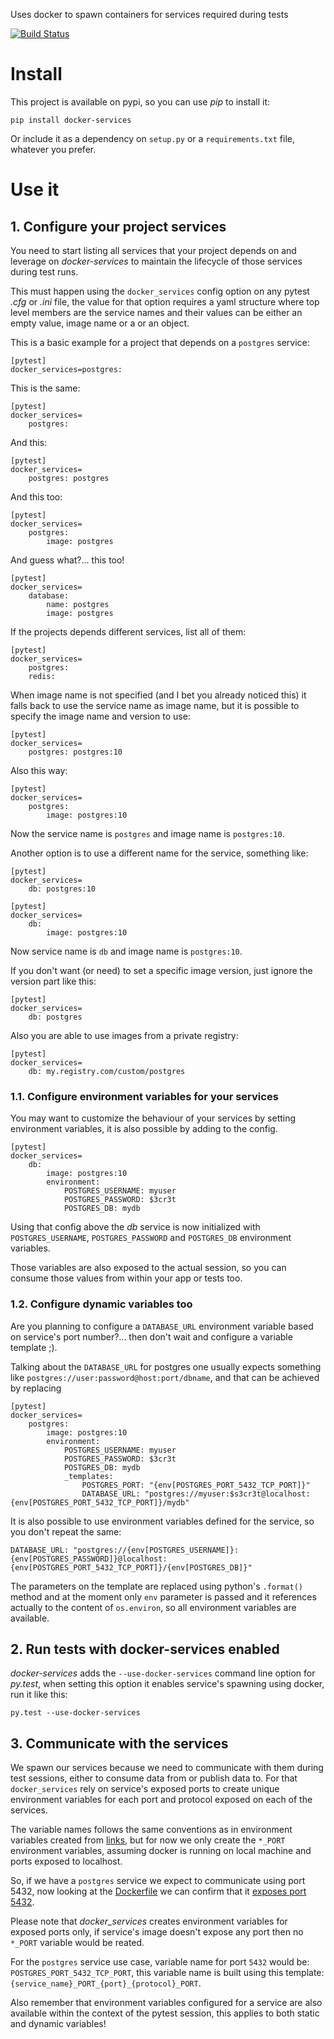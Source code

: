 Uses docker to spawn containers for services required during tests

[![Build Status](https://travis-ci.org/dmonroy/docker-services.svg?branch=master)](https://travis-ci.org/dmonroy/docker-services)

# Install

This project is available on pypi, so you can use _pip_ to install it:

```
pip install docker-services
```

Or include it as a dependency on `setup.py` or a `requirements.txt` file, whatever you prefer.


# Use it

## 1. Configure your project services

You need to start listing all services that your project depends on and leverage on _docker-services_ to maintain the lifecycle of those services during test runs.

This must happen using the `docker_services` config option on any pytest _.cfg_ or _.ini_ file, the value for that option requires a yaml structure where top level members are the service names and their values can be either an empty value, image name or a or an object.

This is a basic example for a project that depends on a `postgres` service:

```
[pytest]
docker_services=postgres:
```

This is the same:

```
[pytest]
docker_services=
    postgres:
```

And this:

```
[pytest]
docker_services=
    postgres: postgres
```

And this too:

```
[pytest]
docker_services=
    postgres:
        image: postgres
```

And guess what?... this too!

```
[pytest]
docker_services=
    database:
        name: postgres
        image: postgres
```

If the projects depends different services, list all of them:

```
[pytest]
docker_services=
    postgres:
    redis:
```

When image name is not specified (and I bet you already noticed this) it falls back to use the service name as image name, but it is possible to specify the image name and version to use:

```
[pytest]
docker_services=
    postgres: postgres:10
```

Also this way:

```
[pytest]
docker_services=
    postgres:
        image: postgres:10
```

Now the service name is `postgres` and image name is `postgres:10`.

Another option is to use a different name for the service, something like:

```
[pytest]
docker_services=
    db: postgres:10
```

```
[pytest]
docker_services=
    db:
        image: postgres:10
```

Now service name is `db` and image name is `postgres:10`.

If you don't want (or need) to set a specific image version, just ignore the version part like this:

```
[pytest]
docker_services=
    db: postgres
```

Also you are able to use images from a private registry:

```
[pytest]
docker_services=
    db: my.registry.com/custom/postgres
```

### 1.1. Configure environment variables for your services

You may want to customize the behaviour of your services by setting environment variables, it is also possible by adding to the config.

```
[pytest]
docker_services=
    db:
        image: postgres:10
        environment:
            POSTGRES_USERNAME: myuser
            POSTGRES_PASSWORD: $3cr3t
            POSTGRES_DB: mydb
```

Using that config above the _db_ service is now initialized with `POSTGRES_USERNAME`, `POSTGRES_PASSWORD` and `POSTGRES_DB` environment variables.

Those variables are also exposed to the actual session, so you can consume those values from within your app or tests too.

### 1.2. Configure dynamic variables too

Are you planning to configure a `DATABASE_URL` environment variable based on service's port number?... then don't wait and configure a variable template ;).

Talking about the `DATABASE_URL` for postgres one usually expects something like `postgres://user:password@host:port/dbname`, and that can be achieved by replacing

```
[pytest]
docker_services=
    postgres:
        image: postgres:10
        environment:
            POSTGRES_USERNAME: myuser
            POSTGRES_PASSWORD: $3cr3t
            POSTGRES_DB: mydb
            _templates:
                POSTGRES_PORT: "{env[POSTGRES_PORT_5432_TCP_PORT]}"
                DATABASE_URL: "postgres://myuser:$s3cr3t@localhost:{env[POSTGRES_PORT_5432_TCP_PORT]}/mydb"
```

It is also possible to use environment variables defined for the service, so you don't repeat the same:

```
DATABASE_URL: "postgres://{env[POSTGRES_USERNAME]}:{env[POSTGRES_PASSWORD]}@localhost:{env[POSTGRES_PORT_5432_TCP_PORT]}/{env[POSTGRES_DB]}"
```

The parameters on the template are replaced using python's `.format()` method and at the moment only `env` parameter is passed and it references actually to the content of `os.environ`, so all environment variables are available.

## 2. Run tests with docker-services enabled

_docker-services_ adds the `--use-docker-services` command line option for _py.test_, when setting this option it enables service's spawning using docker, run it like this:

```
py.test --use-docker-services
```

## 3. Communicate with the services

We spawn our services because we need to communicate with them during test sessions, either to consume data from or publish data to. For that `docker_services` rely on service's exposed ports to create unique environment variables for each port and protocol exposed on each of the services.

The variable names follows the same conventions as in environment variables created from [links](https://docs.docker.com/network/links/#environment-variables), but for now we only create the `*_PORT` environment variables, assuming docker is running on local machine and ports exposed to localhost.

So, if we have a `postgres` service we expect to communicate using port 5432, now looking at the [Dockerfile](https://github.com/docker-library/postgres/blob/674466e0d47517f4e05ec2025ae996e71b26cae9/10/Dockerfile) we can confirm that it [exposes port 5432](https://github.com/docker-library/postgres/blob/674466e0d47517f4e05ec2025ae996e71b26cae9/10/Dockerfile#L132).

Please note that _docker_services_ creates environment variables for exposed ports only, if service's image doesn't expose any port then no `*_PORT` variable would be reated.

For the `postgres` service use case, variable name for port `5432` would be: `POSTGRES_PORT_5432_TCP_PORT`, this variable name is built using this template: `{service_name}_PORT_{port}_{protocol}_PORT`.

Also remember that environment variables configured for a service are also available within the context of the pytest session, this applies to both static and dynamic variables!

